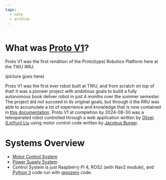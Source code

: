 ```yaml
---
tags:
  - note
  - archive
---
```

```table-of-contents
```

# What was [Proto V1](Archive/Proto%20V1.md)?
Proto V1 was the first rendition of the Proto(type) Robotics Platform here at the TWU RRU.

(picture goes here)

Proto V1 was the first ever robot built at TWU, and from scratch on top of that! It was a pioneer project with ambitious goals to build a fully autonomous book deliver robot in just 4 months over the summer semester.
The project did not succeed in its original goals, but through it the RRU was able to accumulate a lot of experience and knowledge that is now contained in [this documentation](Welcome.md).
Proto V1 at completion by 2024-08-30 was a teleoperated robot controlled through a web application written by [Oliver (LinYun) Liu](People/Oliver%20(LinYun)%20Liu.md) using motor control code written by [Jacobus Burger](People/Jacobus%20Burger.md).

# Systems Overview
- [Motor Control System](Archive/Proto%20V1%20Motor%20Control%20System%20Overview.md)
- [Power Supply System](Archive/Proto%20V1%20Power%20Supply%20System.md)
- Control System is just Raspberry Pi 4, ROS2 (with Nav2 module), and [Python 3](https://www.python.org/) code run with [gpiozero](https://gpiozero.readthedocs.io/en/latest/) code.